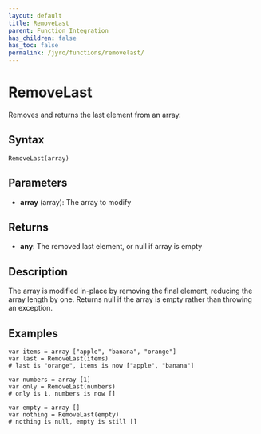 ```yaml
---
layout: default
title: RemoveLast
parent: Function Integration
has_children: false
has_toc: false
permalink: /jyro/functions/removelast/
---
```


# RemoveLast

Removes and returns the last element from an array.

## Syntax

```jyro
RemoveLast(array)
```

## Parameters

- **array** (array): The array to modify

## Returns

- **any**: The removed last element, or null if array is empty

## Description

The array is modified in-place by removing the final element, reducing the array length by one. Returns null if the array is empty rather than throwing an exception.

## Examples

```jyro
var items = array ["apple", "banana", "orange"]
var last = RemoveLast(items)
# last is "orange", items is now ["apple", "banana"]
```

```jyro
var numbers = array [1]
var only = RemoveLast(numbers)
# only is 1, numbers is now []
```

```jyro
var empty = array []
var nothing = RemoveLast(empty)
# nothing is null, empty is still []
```